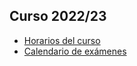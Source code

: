 ## Curso 2022/23

- [Horarios del curso](https://udcgal.sharepoint.com/:b:/s/repositoriofic/EQRw5utJIxdAuLxR1qpYMh0BFvykbWFQDNqY2tYNJ7YgFw)
- [Calendario de exámenes](https://udcgal.sharepoint.com/:b:/s/repositoriofic/EfoOt-PtPuVLhIfvK1m2S-gBPiHkiTgXVxnNI-xXCeOXWw?e=B2JKTF)

